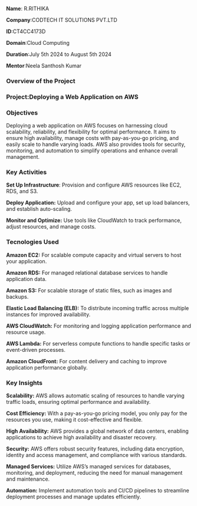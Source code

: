 **Name**: R.RITHIKA

**Company**:CODTECH IT SOLUTIONS PVT.LTD

**ID**:CT4CC4173D

**Domain**:Cloud Computing

**Duration**:July 5th 2024 to August 5th 2024

**Mentor**:Neela Santhosh Kumar


### Overview of the Project

### Project:Deploying a Web Application on AWS

### Objectives
Deploying a web application on AWS focuses on harnessing cloud scalability, reliability, and flexibility for optimal performance. 
It aims to ensure high availability, manage costs with pay-as-you-go pricing, and easily scale to handle varying loads. 
AWS also provides tools for security, monitoring, and automation to simplify operations and enhance overall management.

### Key Activities
**Set Up Infrastructure**: Provision and configure AWS resources like EC2, RDS, and S3.

**Deploy Application:** Upload and configure your app, set up load balancers, and establish auto-scaling.

**Monitor and Optimize:** Use tools like CloudWatch to track performance, adjust resources, and manage costs.

### Tecnologies Used 
**Amazon EC2:** For scalable compute capacity and virtual servers to host your application.

**Amazon RDS:** For managed relational database services to handle application data.

**Amazon S3:** For scalable storage of static files, such as images and backups.

**Elastic Load Balancing (ELB):** To distribute incoming traffic across multiple instances for improved availability.

**AWS CloudWatch:** For monitoring and logging application performance and resource usage.

**AWS Lambda:** For serverless compute functions to handle specific tasks or event-driven processes.

**Amazon CloudFront:** For content delivery and caching to improve application performance globally.

### Key Insights
**Scalability:** AWS allows automatic scaling of resources to handle varying traffic loads, ensuring optimal performance and availability.

**Cost Efficiency:** With a pay-as-you-go pricing model, you only pay for the resources you use, making it cost-effective and flexible.

**High Availability:** AWS provides a global network of data centers, enabling applications to achieve high availability and disaster recovery.

**Security:** AWS offers robust security features, including data encryption, identity and access management, and compliance with various standards.

**Managed Services:** Utilize AWS’s managed services for databases, monitoring, and deployment, reducing the need for manual management and maintenance.

**Automation:** Implement automation tools and CI/CD pipelines to streamline deployment processes and manage updates efficiently.











